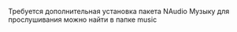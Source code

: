 Требуется дополнительная установка пакета NAudio 
Музыку для прослушивания можно найти в папке music